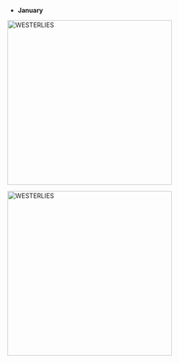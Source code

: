 + **January**

<a href="https://westerlies.us/index.php/s/9mxt7Dsn9gDganm/preview" target="_blank" rel="noopener noreferrer"><img src="https://westerlies.us/index.php/s/9mxt7Dsn9gDganm/preview" alt="WESTERLIES" width="370"></a>

<a href="https://westerlies.us/index.php/s/3d8bessM9ZG4z6z/preview" target="_blank" rel="noopener noreferrer"><img src="https://westerlies.us/index.php/s/3d8bessM9ZG4z6z/preview" alt="WESTERLIES" width="370"></a>

<br>


